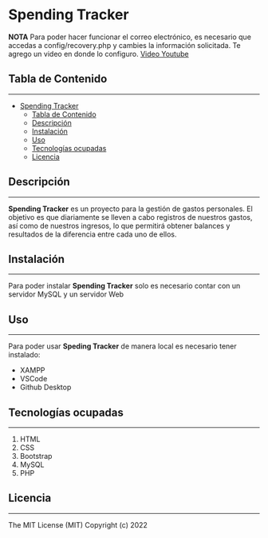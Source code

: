 # Spending Tracker

**NOTA** Para poder hacer funcionar el correo electrónico, es necesario que accedas a config/recovery.php y cambies la información solicitada. Te agrego un video en donde lo configuro. [Video Youtube](https://youtu.be/YKWCggi9WVw)

## Tabla de Contenido
***
- [Spending Tracker](#spending-tracker)
  - [Tabla de Contenido](#tabla-de-contenido)
  - [Descripción](#descripción)
  - [Instalación](#instalación)
  - [Uso](#uso)
  - [Tecnologías ocupadas](#tecnologías-ocupadas)
  - [Licencia](#licencia)


## Descripción
***
**Spending Tracker** es un proyecto para la gestión de gastos personales. El objetivo es que diariamente se lleven a cabo registros de nuestros gastos, así como de nuestros ingresos, lo que permitirá obtener balances y resultados de la diferencia entre cada uno de ellos.
## Instalación
***
Para poder instalar **Spending Tracker** solo es necesario contar con un servidor MySQL y un servidor Web
## Uso
***
Para poder usar **Speding Tracker** de manera local es necesario tener instalado:
- XAMPP
- VSCode
- Github Desktop
## Tecnologías ocupadas
***
1. HTML
2. CSS
3. Bootstrap
4. MySQL
5. PHP
## Licencia
***

The MIT License (MIT)
Copyright (c) 2022
